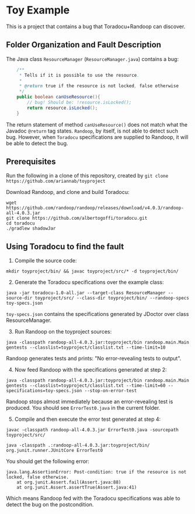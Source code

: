 # Toy Example

This is a project that contains a bug that Toradocu+Randoop can discover.

## Folder Organization and Fault Description


The Java class `ResourceManager` (`ResourceManager.java`) contains a bug:

```java
    /**
     * Tells if it is possible to use the resource.
     *
     * @return true if the resource is not locked, false otherwise
     */
    public boolean canUseResource(){
        // bug! Should be: !resource.isLocked();
        return resource.isLocked();
    }
```

The return statement of method `canUseResource()` does not match what the Javadoc `@return` tag states. `Randoop`, by itself, is not able to detect such bug. However, when `Toradocu` specifications are supplied to Randoop, it will be able to detect the bug.

## Prerequisites

Run the following in a clone of this repository, created by
`git clone https://github.com/ariannab/toyproject`

Download Randoop, and clone and build Toradocu:

```
wget https://github.com/randoop/randoop/releases/download/v4.0.3/randoop-all-4.0.3.jar
git clone https://github.com/albertogoffi/toradocu.git
cd toradocu
./gradlew shadowJar
```

## Using Toradocu to find the fault

1. Compile the source code:

`mkdir toyproject/bin/ && javac toyproject/src/* -d toyproject/bin/`

2. Generate the Toradocu specifications over the example class:

`java -jar toradocu-1.0-all.jar --target-class ResourceManager --source-dir toyproject/src/ --class-dir toyproject/bin/ --randoop-specs toy-specs.json`

`toy-specs.json` contains the specifications generated by JDoctor over class ResourceManager.

3. Run Randoop on the toyproject sources:

`java -classpath randoop-all-4.0.3.jar:toyproject/bin randoop.main.Main gentests --classlist=toyproject/classlist.txt --time-limit=10`

Randoop generates tests and prints: "No error-revealing tests to output".

4. Now feed Randoop with the specifications generated at step 2:

`java -classpath randoop-all-4.0.3.jar:toyproject/bin randoop.main.Main gentests --classlist=toyproject/classlist.txt --time-limit=60 --specifications=toy-specs.json --stop-on-error-test`

Randoop stops almost immediately because an error-revealing test is produced. You should see `ErrorTest0.java` in the current folder.

5. Compile and then execute the error test generated at step 4:

`javac -classpath randoop-all-4.0.3.jar ErrorTest0.java -sourcepath toyproject/src/`

`java -classpath .:randoop-all-4.0.3.jar:toyproject/bin/ org.junit.runner.JUnitCore ErrorTest0`

You should get the following error:
```
java.lang.AssertionError: Post-condition: true if the resource is not locked, false otherwise.
    at org.junit.Assert.fail(Assert.java:88)
    at org.junit.Assert.assertTrue(Assert.java:41)
```
Which means Randoop fed with the Toradocu specifications was able to detect the bug on the postcondition.

